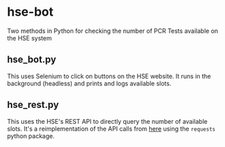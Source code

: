# hse-bot
Two methods in Python for checking the number of PCR Tests available on the HSE system

## hse_bot.py
This uses Selenium to click on buttons on the HSE website. It runs in the background (headless) and prints and logs available slots.

## hse_rest.py
This uses the HSE's REST API to directly query the number of available slots. It's a reimplementation of the API calls from [here](https://github.com/williamoconnorme/hse-pcr-test-appointment-alerts) using the `requests` python package.
